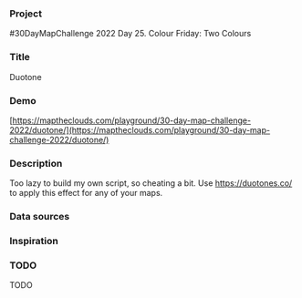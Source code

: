 ### Project

#30DayMapChallenge 2022 Day 25. Colour Friday: Two Colours

### Title

Duotone

### Demo

[https://maptheclouds.com/playground/30-day-map-challenge-2022/duotone/](https://maptheclouds.com/playground/30-day-map-challenge-2022/duotone/)

### Description

Too lazy to build my own script, so cheating a bit. Use https://duotones.co/ to apply this effect for any of your maps.

### Data sources

### Inspiration

### TODO

TODO
